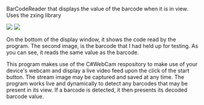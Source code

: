 
BarCodeReader that displays the value of the barcode when it is in view. Uses the zxing library


<img src="https://cloud.githubusercontent.com/assets/14356838/21531732/6106e314-cd18-11e6-9302-bee0736e5a6e.png">

<img src ="https://cloud.githubusercontent.com/assets/14356838/18962118/8349087a-863d-11e6-86b7-0a8cdd92941f.jpg">

On the bottom of the display window, it shows the code read by the program.
The second image, is the barcode that I had held up for testing. As you can see,
it reads the same value as the barcode.


This program makes use of the C#WebCam respository to make use of your device's webcam
and display a live video feed upon the click of the start button.
The stream image may be captured and saved at any time.
The program works live and dynamically to detect any barcodes that may be present in its view.
If a barcode is detected, it then presents its decoded barcode value.

